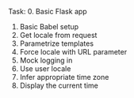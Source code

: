 Task:
0. Basic Flask app
1. Basic Babel setup
2. Get locale from request
3. Parametrize templates
4. Force locale with URL parameter
5. Mock logging in
6. Use user locale
7. Infer appropriate time zone
8. Display the current time
